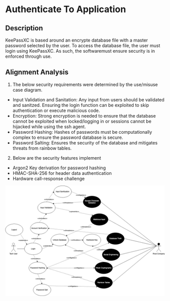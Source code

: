 # Authenticate To Application
## Description
KeePassXC is based around an encrypte database file with a master password selected by the user. To access the database file, the user must login using KeePassXC. As such, the softwaremust ensure security is in enforced through use.

## Alignment Analysis
1. The below security requirements were determined by the use/misuse case diagram.
* Input Validation and Sanitation: Any input from users should be validated and sanitzed. Ensuring the login function can be exploited to skip authentication or execute malicious code.
* Encryption: Strong encryption is needed to ensure that the database cannot be exploited when locked/logging in or sessions cannot be hijacked while using the ssh agent.
* Password Hashing: Hashes of passwords must be computationally complex to ensure the password database is secure.
* Password Salting: Ensures the security of the database and mitigates threats from rainbow tables.
2. Below are the security features implement
* Argon2 Key derivation for password hashing
* HMAC-SHA-256 for header data authentication
* Hardware call-response challenge

<img src="Authenticate_To_Application_Misuse_Case_diagram.jpg">
